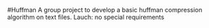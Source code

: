 #Huffman
A group project to develop a basic huffman compression algorithm on text files.
Lauch: no special requirements
